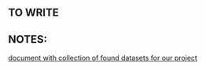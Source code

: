  
 ## TO WRITE


 ## NOTES:
 
 [document with collection of found datasets for our project](https://docs.google.com/document/d/1nzOBzuTgNCnghBkFcH8mq7668mJNukuaXoMGSnNw0Zs/edit#heading=h.6j05eaioxy24)